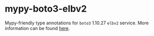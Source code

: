 # mypy-boto3-elbv2

Mypy-friendly type annotations for `boto3` 1.10.27 `elbv2` service.
More information can be found [here](https://github.com/vemel/mypy_boto3).
